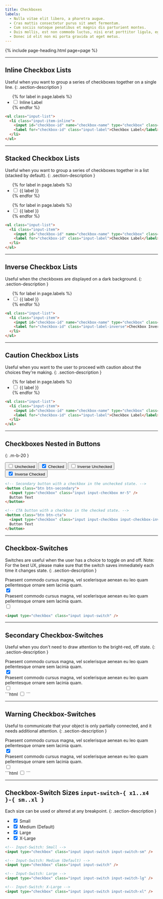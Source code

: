 ```yaml
---
title: Checkboxes
labels:
  - Nulla vitae elit libero, a pharetra augue.
  - Cras mattis consectetur purus sit amet fermentum.
  - Cum sociis natoque penatibus et magnis dis parturient montes.
  - Duis mollis, est non commodo luctus, nisi erat porttitor ligula, eget lacinia.
  - Donec id elit non mi porta gravida at eget metus.
---
```


{% include page-heading.html page=page %}

---

## Inline Checkbox Lists
Useful when you want to group a series of checkboxes together on a single line.
{: .section-description }

<ul class="input-list mb-30">
  {% for label in page.labels %}
    <li class="input-item-inline">
      <input id="checkbox-inline-{{ forloop.index }}" name="checkbox-list" type="checkbox" class="input input-checkbox" {% if forloop.index == 1 %}checked{% endif %} />
      <label for="checkbox-inline-{{ forloop.index }}" class="input-label">Inline Label</label>
    </li>
  {% endfor %}
</ul>

```html
<ul class="input-list">
  <li class="input-item-inline">
    <input id="checkbox-id" name="checkbox-name" type="checkbox" class="input input-checkbox" checked />
    <label for="checkbox-id" class="input-label">Checkbox Label</label>
  </li>
</ul>
```

---

## Stacked Checkbox Lists
Useful when you want to group a series of checkboxes together in a list (stacked by default).
{: .section-description }

<div class="col-container mb-15 mb-x1-30">
  <div class="col col-100 col-x1-50 mb-15 mb-x1-0">
    <div class="rounded bg-white box-padding">
      <ul class="input-list">
        {% for label in page.labels %}
          <li class="input-item">
            <input id="checkbox-light-{{ forloop.index }}" name="checkbox-list" type="checkbox" class="input input-checkbox" {% if forloop.index == 1 %}checked{% endif %} />
            <label for="checkbox-light-{{ forloop.index }}" class="input-label">{{ label }}</label>
          </li>
        {% endfor %}
      </ul>
    </div>
  </div>
  <div class="col col-100 col-x1-50">
    <div class="box-secondary box-padding">
      <ul class="input-list">
        {% for label in page.labels %}
          <li class="input-item">
            <input id="checkbox-dark-{{ forloop.index }}" name="checkbox-list" type="checkbox" class="input input-checkbox" {% if forloop.index == 1 %}checked{% endif %} />
            <label for="checkbox-dark-{{ forloop.index }}" class="input-label">{{ label }}</label>
          </li>
        {% endfor %}
      </ul>
    </div>
  </div>
</div>

```html
<ul class="input-list">
  <li class="input-item">
    <input id="checkbox-id" name="checkbox-name" type="checkbox" class="input input-checkbox" checked />
    <label for="checkbox-id" class="input-label">Checkbox Label</label>
  </li>
</ul>
```

---

## Inverse Checkbox Lists
Useful when the checkboxes are displayed on a dark background.
{: .section-description }

<div class="box-secondary box-padding bg-gray-darker">
  <ul class="input-list">
    {% for label in page.labels %}
      <li class="input-item">
        <input id="checkbox-inverse-{{ forloop.index }}" name="checkbox-inverse-list" type="checkbox" class="input input-checkbox input-checkbox-inverse" {% if forloop.index == 1 %}checked{% endif %} />
        <label for="checkbox-inverse-{{ forloop.index }}" class="input-label-inverse">{{ label }}</label>
      </li>
    {% endfor %}
  </ul>
</div>

```html
<ul class="input-list">
  <li class="input-item">
    <input id="checkbox-id" name="checkbox-name" type="checkbox" class="input input-checkbox input-checkbox-inverse" checked />
    <label for="checkbox-id" class="input-label-inverse">Checkbox Inverse Label</label>
  </li>
</ul>
```

---

## Caution Checkbox Lists
Useful when you want to the user to proceed with caution about the choices they're making.
{: .section-description }

<ul class="input-list">
  {% for label in page.labels %}
    <li class="input-item">
      <input id="checkbox-caution-{{ forloop.index }}" name="checkbox-list" type="checkbox" class="input input-checkbox input-checkbox-caution" {% if forloop.index == 1 %}checked{% endif %} />
      <label for="checkbox-caution-{{ forloop.index }}" class="input-label">{{ label }}</label>
    </li>
  {% endfor %}
</ul>

```html
<ul class="input-list">
  <li class="input-item">
    <input id="checkbox-id" name="checkbox-name" type="checkbox" class="input input-checkbox input-checkbox-caution" checked />
    <label for="checkbox-id" class="input-label">Checkbox Label</label>
  </li>
</ul>
```

---

## Checkboxes Nested in Buttons
{: .m-b-20 }

<button class="btn btn-secondary mr-10 mb-10">
  <input type="checkbox" class="input input-checkbox mr-5" />
  Unchecked
</button>
<button class="btn btn-secondary mr-10 mb-10">
  <input type="checkbox" class="input input-checkbox mr-5" checked />
  Checked
</button>
<button class="btn btn-cta mr-10 mb-10">
  <input type="checkbox" class="input input-checkbox input-checkbox-inverse mr-5" />
  Inverse Unchecked
</button>
<button class="btn btn-cta mr-10 mb-10">
  <input type="checkbox" class="input input-checkbox input-checkbox-inverse mr-5" checked />
  Inverse Checked
</button>

```html
<!-- Secondary button with a checkbox in the unchecked state. -->
<button class="btn btn-secondary">
  <input type="checkbox" class="input input-checkbox mr-5" />
  Button Text
</button>

<!-- CTA button with a checkbox in the checked state. -->
<button class="btn btn-cta">
  <input type="checkbox" class="input input-checkbox input-checkbox-inverse mr-5" checked />
  Button Text
</button>
```

---

## Checkbox-Switches
Switches are useful when the user has a choice to toggle on and off. Note: For the best UX, please make sure that the switch saves immediately each time it changes state.
{: .section-description }

<div class="box box-xs mb-15 pt-20 padding-bottom-md pl-15 pr-15 pl-x1-30 pr-x1-30">
  <div class="col-container-nowrap">
    <div class="components-checkboxes-switch-col col col-100 text-light text-overflow-ellipsis">Praesent commodo cursus magna, vel scelerisque aenean eu leo quam pellentesque ornare sem lacinia quam.</div>
    <div class="col ml-15">
      <input type="checkbox" class="input input-switch" checked />
    </div>
  </div>
</div>
<div class="box-secondary box-xs pt-20 padding-bottom-md pl-15 pr-15 pl-x1-30 pr-x1-30">
  <div class="col-container-nowrap">
    <div class="components-checkboxes-switch-col col col-100 text-light text-overflow-ellipsis">Praesent commodo cursus magna, vel scelerisque aenean eu leo quam pellentesque ornare sem lacinia quam.</div>
    <div class="col ml-15">
      <input type="checkbox" class="input input-switch" />
    </div>
  </div>
</div>

```html
<input type="checkbox" class="input input-switch" />
```

---

## Secondary Checkbox-Switches
Useful when you don't need to draw attention to the bright-red, off state.
{: .section-description }

<div class="box box-xs mb-15 pt-20 padding-bottom-md pl-15 pr-15 pl-x1-30 pr-x1-30">
  <div class="col-container-nowrap">
    <div class="components-checkboxes-switch-col col col-100 text-light text-overflow-ellipsis">Praesent commodo cursus magna, vel scelerisque aenean eu leo quam pellentesque ornare sem lacinia quam.</div>
    <div class="col ml-15">
      <input type="checkbox" class="input input-switch-secondary" checked />
    </div>
  </div>
</div>
<div class="box-secondary box-xs pt-20 padding-bottom-md pl-15 pr-15 pl-x1-30 pr-x1-30">
  <div class="col-container-nowrap">
    <div class="components-checkboxes-switch-col col col-100 text-light text-overflow-ellipsis">Praesent commodo cursus magna, vel scelerisque aenean eu leo quam pellentesque ornare sem lacinia quam.</div>
    <div class="col ml-15">
      <input type="checkbox" class="input input-switch-secondary" />
    </div>
  </div>
</div>
```html
<input type="checkbox" class="input input-switch-secondary" />
```

---

## Warning Checkbox-Switches
Useful to communicate that your object is only partially connected, and it needs additional attention.
{: .section-description }

<div class="box box-xs mb-15 pt-20 padding-bottom-md pl-15 pr-15 pl-x1-30 pr-x1-30">
  <div class="col-container-nowrap">
    <div class="components-checkboxes-switch-col col col-100 text-light text-overflow-ellipsis">Praesent commodo cursus magna, vel scelerisque aenean eu leo quam pellentesque ornare sem lacinia quam.</div>
    <div class="col ml-15">
      <input type="checkbox" class="input input-switch-secondary input-switch-warning" checked />
    </div>
  </div>
</div>
<div class="box-secondary box-xs pt-20 padding-bottom-md pl-15 pr-15 pl-x1-30 pr-x1-30">
  <div class="col-container-nowrap">
    <div class="components-checkboxes-switch-col col col-100 text-light text-overflow-ellipsis">Praesent commodo cursus magna, vel scelerisque aenean eu leo quam pellentesque ornare sem lacinia quam.</div>
    <div class="col ml-15">
      <input type="checkbox" class="input input-switch-secondary input-switch-warning" />
    </div>
  </div>
</div>
```html
<input type="checkbox" class="input input-switch-secondary input-switch-warning" />
```

---

## Checkbox-Switch Sizes `input-switch-{ x1..x4 }-{ sm..xl }`
Each size can be used or altered at any breakpoint.
{: .section-description }

<ul class="input-list">
  <li class="input-item">
    <input id="small-switch-on" type="checkbox" class="input input-switch input-switch-sm align-middle" checked />
    <label for="small-switch-on" class="text-sm text-light ml-5 medium">Small</label>
  </li>
  <li class="input-item">
    <input id="small-switch-on" type="checkbox" class="input input-switch align-middle" checked />
    <label for="small-switch-on" class="text-sm text-light ml-5 medium">Medium (Default)</label>
  </li>
  <li class="input-item">
    <input id="small-switch-on" type="checkbox" class="input input-switch input-switch-lg align-middle" checked />
    <label for="small-switch-on" class="text-sm text-light ml-5 medium">Large</label>
  </li>
  <li class="input-item">
    <input id="small-switch-on" type="checkbox" class="input input-switch input-switch-xl align-middle" checked />
    <label for="small-switch-on" class="text-sm text-light ml-5 medium">X-Large</label>
  </li>
</ul>

```html
<!-- Input-Switch: Small -->
<input type="checkbox" class="input input-switch input-switch-sm" />

<!-- Input-Switch: Medium (Default) -->
<input type="checkbox" class="input input-switch" />

<!-- Input-Switch: Large -->
<input type="checkbox" class="input input-switch input-switch-lg" />

<!-- Input-Switch: X-Large -->
<input type="checkbox" class="input input-switch input-switch-xl" />
```
